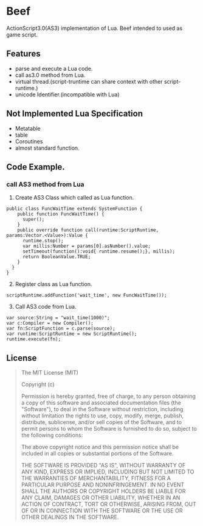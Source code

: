# Beef

ActionScript3.0(AS3) implementation of Lua.
Beef intended to used as game script.

## Features
 - parse and execute a Lua code.
 - call as3.0 method from Lua.
 - virtual thread.(script-truntime can share context with other script-runtime.)
 - unicode Identifier.(incompatible with Lua)

## Not Implemented Lua Specification
 - Metatable
 - table
 - Coroutines
 - almost standard function.

## Code Example.

### call AS3 method from Lua

1. Create AS3 Class which called as Lua function.
```as3
public class FuncWaitTime extends SystemFunction {
    public function FuncWaitTime() {
      super();
    }
    public override function call(runtime:ScriptRuntime, params:Vector.<Value>):Value {
      runtime.stop();
      var millis:Number = params[0].asNumber().value;
      setTimeout(function():void{ runtime.resume();}, millis);
      return BooleanValue.TRUE;
    }
  }
}
```

2. Register class as Lua function.
```as3
scriptRuntime.addFunction('wait_time', new FuncWaitTime());
```

3. Call AS3 code from Lua.
```as3
var source:String = "wait_time(1000)";
var c:Compiler = new Compiler();
var fn:ScriptFunction = c.parse(source);
var runtime:ScriptRuntime = new ScriptRuntime();
runtime.execute(fn);
```

## License
>The MIT License (MIT)
>
>Copyright (c) <year> <copyright holders>
>
>Permission is hereby granted, free of charge, to any person obtaining a copy
>of this software and associated documentation files (the "Software"), to deal
>in the Software without restriction, including without limitation the rights
>to use, copy, modify, merge, publish, distribute, sublicense, and/or sell
>copies of the Software, and to permit persons to whom the Software is
>furnished to do so, subject to the following conditions:
>
>The above copyright notice and this permission notice shall be included in
>all copies or substantial portions of the Software.
>
>THE SOFTWARE IS PROVIDED "AS IS", WITHOUT WARRANTY OF ANY KIND, EXPRESS OR
>IMPLIED, INCLUDING BUT NOT LIMITED TO THE WARRANTIES OF MERCHANTABILITY,
>FITNESS FOR A PARTICULAR PURPOSE AND NONINFRINGEMENT. IN NO EVENT SHALL THE
>AUTHORS OR COPYRIGHT HOLDERS BE LIABLE FOR ANY CLAIM, DAMAGES OR OTHER
>LIABILITY, WHETHER IN AN ACTION OF CONTRACT, TORT OR OTHERWISE, ARISING FROM,
>OUT OF OR IN CONNECTION WITH THE SOFTWARE OR THE USE OR OTHER DEALINGS IN
>THE SOFTWARE.
